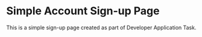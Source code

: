 # Simple Account Sign-up Page

This is a simple sign-up page created as part of Developer Application Task.
